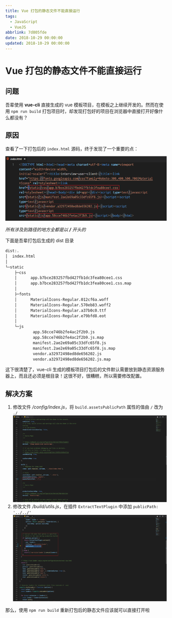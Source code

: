 ```yaml
---
title: Vue 打包的静态文件不能直接运行
tags:
  - JavaScript
  - VueJS
abbrlink: 7d805fde
date: 2018-10-29 00:00:00
updated: 2018-10-29 00:00:00
---
```


# Vue 打包的静态文件不能直接运行

## 问题

吾辈使用 **vue-cli** 直接生成的 vue 模板项目，在模板之上继续开发的。然而在使用 `npm run build` 打包项目时，却发现打包好的项目在浏览器中直接打开好像什么都没有？

## 原因

查看了一下打包后的 `index.html` 源码，终于发现了一个重要的点：

![vue-cli 打包的项目 index.html 源码](https://raw.githubusercontent.com/rxliuli/img-bed/master/20181029131219.png)

_所有涉及到路径的地方全都是以 **/** 开头的_

下面是吾辈打包后生成的 dist 目录

```bash
dist:.
│  index.html
│
└─static
    ├─css
    │      app.b7bce283257fbd427fb1dc3fea80cee1.css
    │      app.b7bce283257fbd427fb1dc3fea80cee1.css.map
    │
    ├─fonts
    │      MaterialIcons-Regular.012cf6a.woff
    │      MaterialIcons-Regular.570eb83.woff2
    │      MaterialIcons-Regular.a37b0c0.ttf
    │      MaterialIcons-Regular.e79bfd8.eot
    │
    └─js
            app.58cce746b2fe4ac2f2b9.js
            app.58cce746b2fe4ac2f2b9.js.map
            manifest.2ae2e69a05c33dfc65f8.js
            manifest.2ae2e69a05c33dfc65f8.js.map
            vendor.a32972498ed8de656202.js
            vendor.a32972498ed8de656202.js.map
```

这下很清楚了，vue-cli 生成的模板项目打包后的文件默认需要放到静态资源服务器上，而且还必须是根目录！这很不好，很糟糕，所以需要修改配置。

## 解决方案

1. 修改文件 _/config/index.js_，将 `build.assetsPublicPath` 属性的值由 `/` 改为 `./`
   ![/config/index.js](https://raw.githubusercontent.com/rxliuli/img-bed/master/20181029133603.png)
2. 修改文件 _/build/utils.js_，在插件 `ExtractTextPlugin` 中添加 `publicPath: '../../'`
   ![/build/utils.js](https://raw.githubusercontent.com/rxliuli/img-bed/master/20181029133636.png)

那么，使用 `npm run build` 重新打包后的静态文件应该就可以直接打开啦
